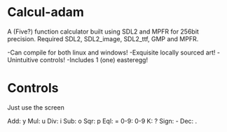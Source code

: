 # Calcul-adam

A (Five?) function calculator built using SDL2 and MPFR for 256bit precision.
Required SDL2, SDL2_image, SDL2_ttf, GMP and MPFR.

  -Can compile for both linux and windows! 
  -Exquisite locally sourced art!
  -Unintuitive controls!
  -Includes 1 (one) easteregg!

# Controls

Just use the screen

  Add: y
  Mul: u
  Div: i
  Sub: o
  Sqr: p
  Eql: =
  0-9: 0-9
    K: ?
 Sign: -
  Dec: .
  
